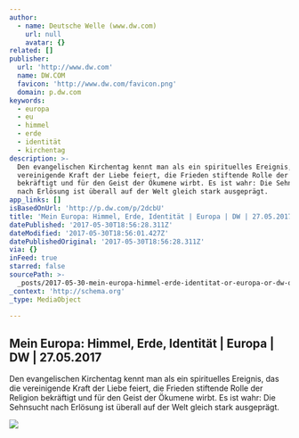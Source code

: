 ```yaml
---
author:
  - name: Deutsche Welle (www.dw.com)
    url: null
    avatar: {}
related: []
publisher:
  url: 'http://www.dw.com'
  name: DW.COM
  favicon: 'http://www.dw.com/favicon.png'
  domain: p.dw.com
keywords:
  - europa
  - eu
  - himmel
  - erde
  - identität
  - kirchentag
description: >-
  Den evangelischen Kirchentag kennt man als ein spirituelles Ereignis, das die
  vereinigende Kraft der Liebe feiert, die Frieden stiftende Rolle der Religion
  bekräftigt und für den Geist der Ökumene wirbt. Es ist wahr: Die Sehnsucht
  nach Erlösung ist überall auf der Welt gleich stark ausgeprägt.
app_links: []
isBasedOnUrl: 'http://p.dw.com/p/2dcbU'
title: 'Mein Europa: Himmel, Erde, Identität | Europa | DW | 27.05.2017'
datePublished: '2017-05-30T18:56:28.311Z'
dateModified: '2017-05-30T18:56:01.427Z'
datePublishedOriginal: '2017-05-30T18:56:28.311Z'
via: {}
inFeed: true
starred: false
sourcePath: >-
  _posts/2017-05-30-mein-europa-himmel-erde-identitat-or-europa-or-dw-or-27052.md
_context: 'http://schema.org'
_type: MediaObject

---
```

<article style=""><h1>Mein Europa: Himmel, Erde, Identität | Europa | DW | 27.05.2017</h1><p>Den evangelischen Kirchentag kennt man als ein spirituelles Ereignis, das die vereinigende Kraft der Liebe feiert, die Frieden stiftende Rolle der Religion bekräftigt und für den Geist der Ökumene wirbt. Es ist wahr: Die Sehnsucht nach Erlösung ist überall auf der Welt gleich stark ausgeprägt.</p><img src="http://www.dw.com/image/19566177_304.jpg" /></article>
